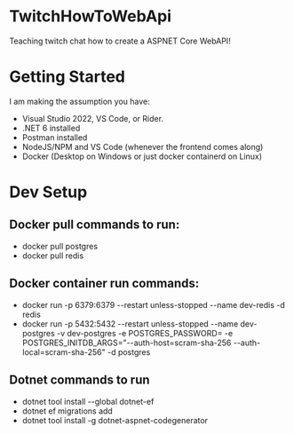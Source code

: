# TwitchHowToWebApi
Teaching twitch chat how to create a ASPNET Core WebAPI!

# Getting Started
I am making the assumption you have:
- Visual Studio 2022, VS Code, or Rider.
- .NET 6 installed
- Postman installed
- NodeJS/NPM and VS Code (whenever the frontend comes along)
- Docker (Desktop on Windows or just docker containerd on Linux)

# Dev Setup
## Docker pull commands to run:
- docker pull postgres
- docker pull redis

## Docker container run commands:
- docker run -p 6379:6379  --restart unless-stopped  --name dev-redis -d redis
- docker run -p 5432:5432  --restart unless-stopped  --name dev-postgres -v dev-postgres -e POSTGRES_PASSWORD=<password> -e POSTGRES_INITDB_ARGS="--auth-host=scram-sha-256 --auth-local=scram-sha-256" -d postgres

## Dotnet commands to run
- dotnet tool install --global dotnet-ef
- dotnet ef migrations add <migration name>
- dotnet tool install -g dotnet-aspnet-codegenerator

